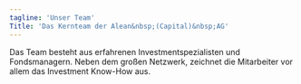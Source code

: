 ```yaml
---
tagline: 'Unser Team'
Title: 'Das Kernteam der Alean&nbsp;(Capital)&nbsp;AG'
---
```

Das Team besteht aus erfahrenen Investmentspezialisten und Fondsmanagern. Neben dem großen Netzwerk, zeichnet die Mitarbeiter vor allem das Investment Know-How aus.
